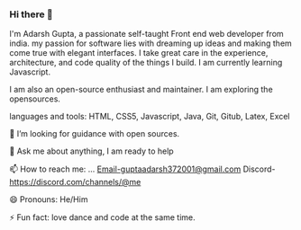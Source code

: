 ### Hi there 👋
I'm Adarsh Gupta, a passionate self-taught Front end web developer from india. my passion for software lies with dreaming up ideas and making them come true with elegant interfaces. I take great care in the experience, architecture, and code quality of the things I build.
I am currently learning Javascript.

I am also an open-source enthusiast and maintainer. I am exploring the opensources.

languages and tools:
HTML, CSS5, Javascript, Java, Git, Gitub, Latex, Excel

🤔 I’m looking for guidance with open sources.

💬 Ask me about anything, I am ready to help

📫 How to reach me: ... Email-guptaadarsh372001@gmail.com
                        Discord- https://discord.com/channels/@me
                        
 😄 Pronouns: He/Him
 
 ⚡ Fun fact: love dance and code at the same time.
 


